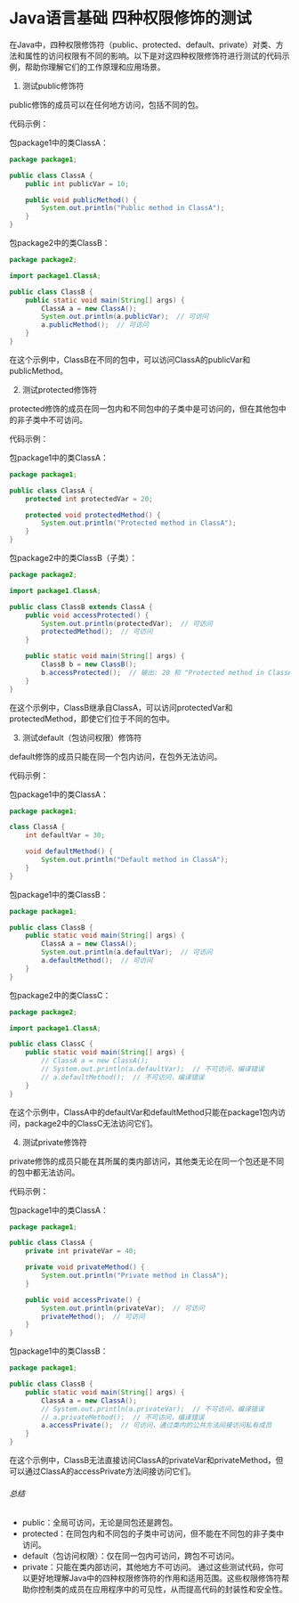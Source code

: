 # Java语言基础 四种权限修饰的测试

在Java中，四种权限修饰符（public、protected、default、private）对类、方法和属性的访问权限有不同的影响。以下是对这四种权限修饰符进行测试的代码示例，帮助你理解它们的工作原理和应用场景。

1. 测试public修饰符

public修饰的成员可以在任何地方访问，包括不同的包。

代码示例：

包package1中的类ClassA：
```java
package package1;

public class ClassA {
    public int publicVar = 10;

    public void publicMethod() {
        System.out.println("Public method in ClassA");
    }
}
```
包package2中的类ClassB：
```java
package package2;

import package1.ClassA;

public class ClassB {
    public static void main(String[] args) {
        ClassA a = new ClassA();
        System.out.println(a.publicVar);  // 可访问
        a.publicMethod();  // 可访问
    }
}
```
在这个示例中，ClassB在不同的包中，可以访问ClassA的publicVar和publicMethod。

2. 测试protected修饰符

protected修饰的成员在同一包内和不同包中的子类中是可访问的，但在其他包中的非子类中不可访问。

代码示例：

包package1中的类ClassA：
```java
package package1;

public class ClassA {
    protected int protectedVar = 20;

    protected void protectedMethod() {
        System.out.println("Protected method in ClassA");
    }
}
```
包package2中的类ClassB（子类）：
```java
package package2;

import package1.ClassA;

public class ClassB extends ClassA {
    public void accessProtected() {
        System.out.println(protectedVar);  // 可访问
        protectedMethod();  // 可访问
    }

    public static void main(String[] args) {
        ClassB b = new ClassB();
        b.accessProtected();  // 输出: 20 和 "Protected method in ClassA"
    }
}
```
在这个示例中，ClassB继承自ClassA，可以访问protectedVar和protectedMethod，即使它们位于不同的包中。

3. 测试default（包访问权限）修饰符

default修饰的成员只能在同一个包内访问，在包外无法访问。

代码示例：

包package1中的类ClassA：
```java
package package1;

class ClassA {
    int defaultVar = 30;

    void defaultMethod() {
        System.out.println("Default method in ClassA");
    }
}
```
包package1中的类ClassB：
```java
package package1;

public class ClassB {
    public static void main(String[] args) {
        ClassA a = new ClassA();
        System.out.println(a.defaultVar);  // 可访问
        a.defaultMethod();  // 可访问
    }
}
```
包package2中的类ClassC：
```java
package package2;

import package1.ClassA;

public class ClassC {
    public static void main(String[] args) {
        // ClassA a = new ClassA();
        // System.out.println(a.defaultVar);  // 不可访问，编译错误
        // a.defaultMethod();  // 不可访问，编译错误
    }
}
```
在这个示例中，ClassA中的defaultVar和defaultMethod只能在package1包内访问，package2中的ClassC无法访问它们。

4. 测试private修饰符

private修饰的成员只能在其所属的类内部访问，其他类无论在同一个包还是不同的包中都无法访问。

代码示例：

包package1中的类ClassA：
```java
package package1;

public class ClassA {
    private int privateVar = 40;

    private void privateMethod() {
        System.out.println("Private method in ClassA");
    }

    public void accessPrivate() {
        System.out.println(privateVar);  // 可访问
        privateMethod();  // 可访问
    }
}
```
包package1中的类ClassB：
```java
package package1;

public class ClassB {
    public static void main(String[] args) {
        ClassA a = new ClassA();
        // System.out.println(a.privateVar);  // 不可访问，编译错误
        // a.privateMethod();  // 不可访问，编译错误
        a.accessPrivate();  // 可访问，通过类内的公共方法间接访问私有成员
    }
}
```
在这个示例中，ClassB无法直接访问ClassA的privateVar和privateMethod，但可以通过ClassA的accessPrivate方法间接访问它们。

###### 总结
- public：全局可访问，无论是同包还是跨包。
- protected：在同包内和不同包的子类中可访问，但不能在不同包的非子类中访问。
- default（包访问权限）：仅在同一包内可访问，跨包不可访问。
- private：只能在类内部访问，其他地方不可访问。
通过这些测试代码，你可以更好地理解Java中的四种权限修饰符的作用和适用范围。这些权限修饰符帮助你控制类的成员在应用程序中的可见性，从而提高代码的封装性和安全性。